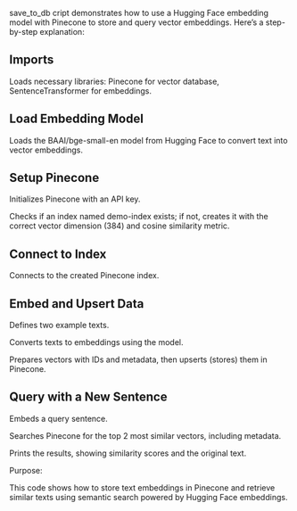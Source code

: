 save_to_db  cript demonstrates how to use a Hugging Face embedding model with Pinecone to store and query vector embeddings. Here’s a step-by-step explanation:

## Imports

Loads necessary libraries: Pinecone for vector database, SentenceTransformer for embeddings.

## Load Embedding Model

Loads the BAAI/bge-small-en model from Hugging Face to convert text into vector embeddings.

## Setup Pinecone

Initializes Pinecone with an API key.

Checks if an index named demo-index exists; if not, creates it with the correct vector dimension (384) and cosine similarity metric.

## Connect to Index

Connects to the created Pinecone index.

## Embed and Upsert Data

Defines two example texts.

Converts texts to embeddings using the model.

Prepares vectors with IDs and metadata, then upserts (stores) them in Pinecone.

## Query with a New Sentence

Embeds a query sentence.

Searches Pinecone for the top 2 most similar vectors, including metadata.

Prints the results, showing similarity scores and the original text.

Purpose:

This code shows how to store text embeddings in Pinecone and retrieve similar texts using semantic search powered by Hugging Face embeddings.